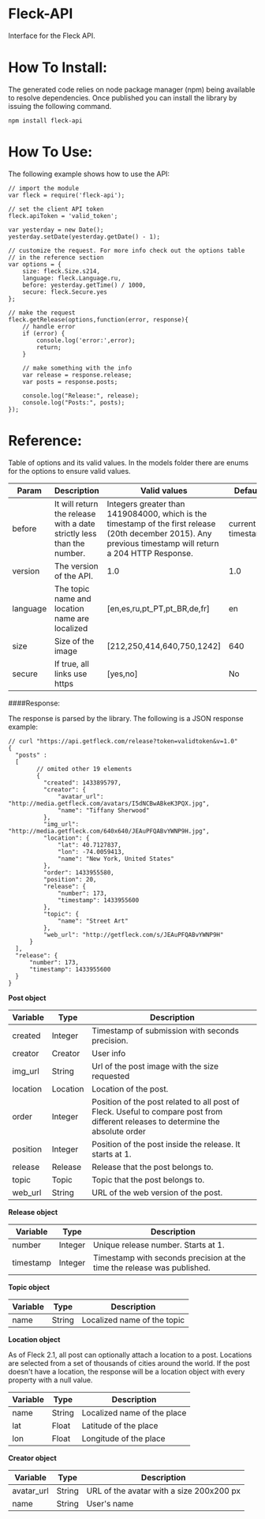 Fleck-API
=================
Interface for the Fleck API.

How To Install:
=============
The generated code relies on node package manager (npm) being available to resolve dependencies.
Once published you can install the library by issuing the following command.

    npm install fleck-api


How To Use:
===========
The following example shows how to use the API:

    // import the module
    var fleck = require('fleck-api');

    // set the client API token
    fleck.apiToken = 'valid_token';

    var yesterday = new Date();
    yesterday.setDate(yesterday.getDate() - 1);

    // customize the request. For more info check out the options table
    // in the reference section
    var options = {
        size: fleck.Size.s214,
        language: fleck.Language.ru,
        before: yesterday.getTime() / 1000,
        secure: fleck.Secure.yes
    };

    // make the request
    fleck.getRelease(options,function(error, response){
        // handle error
        if (error) {
            console.log('error:',error);
            return;
        }

        // make something with the info
        var release = response.release;
        var posts = response.posts;

        console.log("Release:", release);
        console.log("Posts:", posts);
    });




Reference:
===========

Table of options and its valid values. In the models folder there are enums for the options to ensure valid values.

|Param | Description | Valid values | Default   |
|------|-------------|--------------|-----------|
|before    | It will return the release with a date strictly less than the number.  | Integers greater than 1419084000, which is the timestamp of the first release (20th december 2015). Any previous timestamp will return a 204 HTTP Response.  | current timestamp |
|version   | The version of the API.         | 1.0 | 1.0  |
|language  | The topic name and location name are localized      | [en,es,ru,pt_PT,pt_BR,de,fr]  | en  |
|size      | Size of the image              | [212,250,414,640,750,1242]    | 640 |
|secure    | If true, all links use https   | [yes,no]                      | No  |


####Response:

The response is parsed by the library. The following is a JSON response example:

    // curl "https://api.getfleck.com/release?token=validtoken&v=1.0"
    {
      "posts" :
      [
            // omited other 19 elements
            {
              "created": 1433895797,
              "creator": {
                  "avatar_url": "http://media.getfleck.com/avatars/I5dNCBwABkeK3PQX.jpg",
                  "name": "Tiffany Sherwood"
              },
              "img_url": "http://media.getfleck.com/640x640/JEAuPFQABvYWNP9H.jpg",
              "location": {
                  "lat": 40.7127837,
                  "lon": -74.0059413,
                  "name": "New York, United States"
              },
              "order": 1433955580,
              "position": 20,
              "release": {
                  "number": 173,
                  "timestamp": 1433955600
              },
              "topic": {
                  "name": "Street Art"
              },
              "web_url": "http://getfleck.com/s/JEAuPFQABvYWNP9H"
          }
      ],
      "release": {
          "number": 173,
          "timestamp": 1433955600
      }
    }



**Post object**

| Variable | Type | Description |
|----------|------|-------------|
| created   | Integer   | Timestamp of submission with seconds precision. |
| creator   | Creator   | User info |
| img_url   | String    | Url of the post image with the size requested |
| location  | Location  | Location of the post. |
| order     | Integer   | Position of the post related to all post of Fleck. Useful to compare post from different releases to determine the absolute order |
| position  | Integer   | Position of the post inside the release. It starts at 1. |
| release   | Release   | Release that the post belongs to. |
| topic     | Topic     | Topic that the post belongs to. |
| web_url   | String    | URL of the web version of the post. |

**Release object**

| Variable | Type | Description |
|----------|------|-------------|
| number   | Integer |  Unique release number. Starts at 1. |
| timestamp | Integer | Timestamp with seconds precision at the time the release was published. |

**Topic object**

| Variable | Type | Description |
|----------|------|-------------|
| name   | String | Localized name of the topic |

**Location object**

As of Fleck 2.1, all post can optionally attach a location to a post. Locations are
selected from a set of thousands of cities around the world. If the post doesn't have
a location, the response will be a location object with every property with a null value.

| Variable | Type | Description |
|----------|------|-------------|
| name    | String  | Localized name of the place |
| lat     | Float   | Latitude of the place |
| lon     | Float   | Longitude of the place |

**Creator object**

| Variable | Type | Description |
|-------------|------|-------------|
| avatar_url  | String  | URL of the avatar with a size 200x200 px  |
| name        | String  | User's name |
